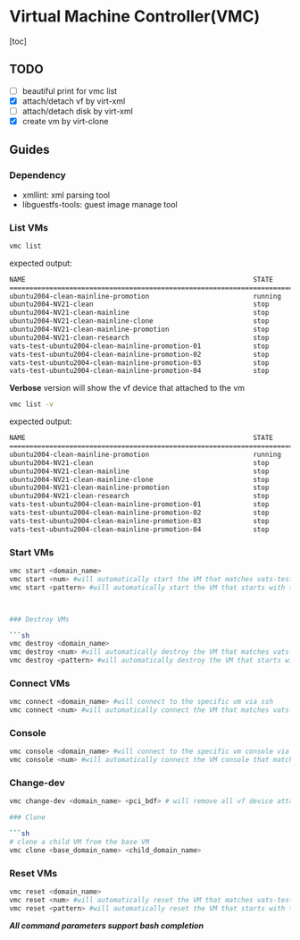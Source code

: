 # Virtual Machine Controller(VMC)

[toc]

## TODO

- [ ] beautiful print for vmc list
- [x] attach/detach vf by virt-xml
- [ ] attach/detach disk by virt-xml
- [x] create vm by virt-clone

## Guides

### Dependency

-   xmllint: xml parsing tool
-   libguestfs-tools: guest image manage tool


### List VMs

```sh
vmc list
```

expected output:

```sh
NAME                                                         STATE      IP ADDRESS                     
============================================================================================
ubuntu2004-clean-mainline-promotion                          running    192.168.122.62                 
ubuntu2004-NV21-clean                                        stop       none                           
ubuntu2004-NV21-clean-mainline                               stop       none                           
ubuntu2004-NV21-clean-mainline-clone                         stop       none                           
ubuntu2004-NV21-clean-mainline-promotion                     stop       none                           
ubuntu2004-NV21-clean-research                               stop       none                           
vats-test-ubuntu2004-clean-mainline-promotion-01             stop       none                           
vats-test-ubuntu2004-clean-mainline-promotion-02             stop       none                           
vats-test-ubuntu2004-clean-mainline-promotion-03             stop       none                           
vats-test-ubuntu2004-clean-mainline-promotion-04             stop       none                           
```



**Verbose** version will show the vf device that attached to the vm

```sh
vmc list -v
```

expected output:

```sh
NAME                                                         STATE      IP ADDRESS           PCI DEVICE
============================================================================================
ubuntu2004-clean-mainline-promotion                          running    192.168.122.62       0000:06:00.0
ubuntu2004-NV21-clean                                        stop       none                 0000:0c:00.0
ubuntu2004-NV21-clean-mainline                               stop       none                 0000:06:02.0
ubuntu2004-NV21-clean-mainline-clone                         stop       none                 0000:06:02.0
ubuntu2004-NV21-clean-mainline-promotion                     stop       none                 0000:06:02.0
ubuntu2004-NV21-clean-research                               stop       none                 0000:0c:02.0
vats-test-ubuntu2004-clean-mainline-promotion-01             stop       none                 0000:0c:02.0
vats-test-ubuntu2004-clean-mainline-promotion-02             stop       none                 0000:06:02.1
vats-test-ubuntu2004-clean-mainline-promotion-03             stop       none                 0000:06:02.2
vats-test-ubuntu2004-clean-mainline-promotion-04             stop       none                 0000:06:02.3
```



### Start VMs

```sh
vmc start <domain_name>
vmc start <num> #will automatically start the VM that matches vats-test.*-xx
vmc start <pattern> #will automatically start the VM that starts with the pattern



### Destroy VMs

```sh
vmc destroy <domain_name>
vmc destroy <num> #will automatically destroy the VM that matches vats-test.*-xx
vmc destroy <pattern> #will automatically destroy the VM that starts with the pattern
```



### Connect VMs

```sh
vmc connect <domain_name> #will connect to the specific vm via ssh
vmc connect <num> #will automatically connect the VM that matches vats-test.*-xx
```



### Console

```sh
vmc console <domain_name> #will connect to the specific vm console via ssh
vmc console <num> #will automatically connect the VM console that matches vats-test.*-xx
```



### Change-dev

```sh
vmc change-dev <domain_name> <pci_bdf> # will remove all vf device attached to the vm and attach the specified device

### Clone

```sh
# clone a child VM from the base VM
vmc clone <base_domain_name> <child_domain_name>
```


### Reset VMs

```sh
vmc reset <domain_name>
vmc reset <num> #will automatically reset the VM that matches vats-test.*-xx
vmc reset <pattern> #will automatically reset the VM that starts with the pattern
```

***All command parameters support bash completion***

